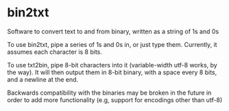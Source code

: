 # bin2txt
Software to convert text to and from binary, written as a string of 1s and 0s

To use bin2txt, pipe a series of 1s and 0s in, or just type them. Currently, it assumes each character is 8 bits.

To use txt2bin, pipe 8-bit characters into it (variable-width utf-8 works, by the way). It will then output them in 8-bit binary, with a space every 8 bits, and a newline at the end. 

Backwards compatibility with the binaries may be broken in the future in order to add more functionality (e.g, support for encodings other than utf-8)